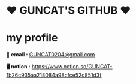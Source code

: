 # ❤ GUNCAT'S GITHUB ❤

# my profile

**📧 email :**
<u>GUNCAT0204@gmail.com</u>

**🖥 notion :**
<u>https://www.notion.so/GUNCAT-1b26c935aa218084a98cfce52c851d3f</u>


